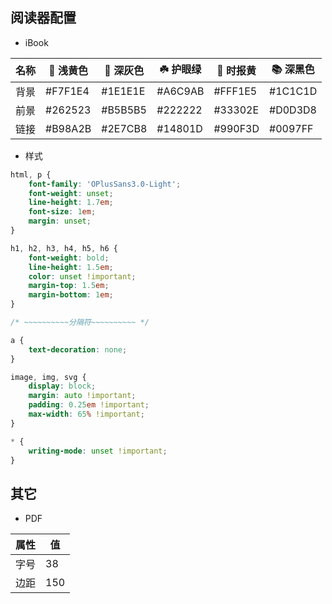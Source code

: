 ## 阅读器配置

- iBook

| 名称 |  浅黄色 |  深灰色 | ☘️ 护眼绿 | 🍂 时报黄 | 📚 深黑色 |
| --- | --- | --- | --- | --- | --- |
| 背景 | #F7F1E4 | #1E1E1E | #A6C9AB | #FFF1E5 | #1C1C1D |
| 前景 | #262523 | #B5B5B5 | #222222 | #33302E | #D0D3D8 |
| 链接 | #B98A2B | #2E7CB8 | #14801D | #990F3D | #0097FF |

- 样式

```css
html, p {
    font-family: 'OPlusSans3.0-Light';
    font-weight: unset;
    line-height: 1.7em;
    font-size: 1em;
    margin: unset;
}

h1, h2, h3, h4, h5, h6 {
    font-weight: bold;
    line-height: 1.5em;
    color: unset !important;
    margin-top: 1.5em;
    margin-bottom: 1em;
}

/* ~~~~~~~~~~分隔符~~~~~~~~~~ */

a {
    text-decoration: none;
}

image, img, svg {
    display: block;
    margin: auto !important;
    padding: 0.25em !important;
    max-width: 65% !important;
}
```

```css
* {
    writing-mode: unset !important;
}
```

## 其它

- PDF

| 属性 | 值 |
| --- | --- |
| 字号 | 38 |
| 边距 | 150 |
